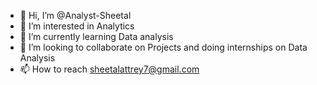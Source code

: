 - 👋 Hi, I’m @Analyst-Sheetal
- 👀 I’m interested in Analytics
- 🌱 I’m currently learning Data analysis
- 💞️ I’m looking to collaborate on Projects and doing internships on Data Analysis
- 📫 How to reach sheetalattrey7@gmail.com
  


<!---
Analyst-Sheetal/Analyst-Sheetal is a ✨ special ✨ repository because its `README.md` (this file) appears on your GitHub profile.
You can click the Preview link to take a look at your changes.
--->
